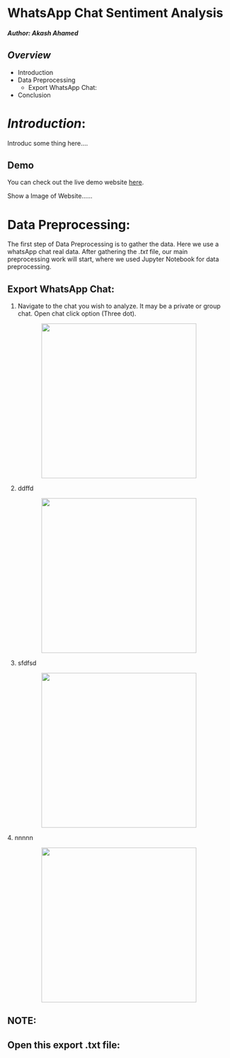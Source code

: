 # WhatsApp Chat Sentiment Analysis
##### *Author:* Akash Ahamed

## *Overview*
- Introduction
- Data Preprocessing
  - Export WhatsApp Chat:
- Conclusion

# *Introduction*:
Introduc some thing here....

## Demo
You can check out the live demo website [here](https://github.com/pankajkanani/whatsapp-link).

Show a Image of Website......
# Data Preprocessing:
The first step of  Data Preprocessing is to gather the data. Here we use a whatsApp chat real data.
After gathering the *.txt* file, our main preprocessing work will start, where we used Jupyter Notebook for data preprocessing.

## Export WhatsApp Chat:
1. Navigate to the chat you wish to analyze. It may be a private or group chat. Open chat click option (Three dot).
<p align="center">
<img src="assets/WhatsApp-1.jpg" width=350>
</p>  

2. ddffd
<p align="center">
<img src="assets/WhatsApp-2.jpg" width=350>
</p>  

3. sfdfsd
<p align="center">
<img src="assets/WhatsApp-3.jpg" width=350>
</p>  
4. nnnnn
<p align="center">
<img src="assets/WhatsApp-4.jpg" width=350>
</p>  

## NOTE:
## Open this export .txt file:
